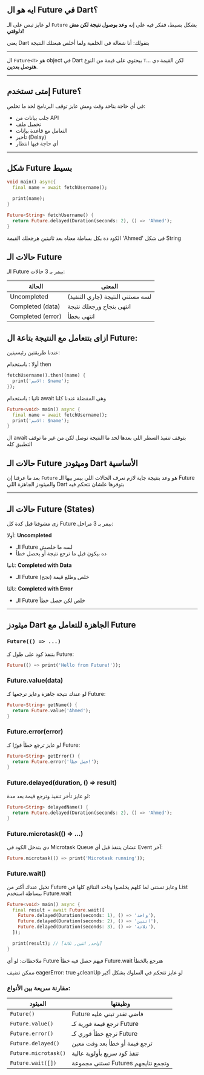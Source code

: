 ## ايه هو ال Future في Dart؟

لو عايز تبص على الـ `Future` بشكل بسيط، ففكر فيه على إنه **وعد بوصول نتيجة لكن مش دلوقتي!**  

يعني Dart بتقولك: أنا شغالة في الخلفية ولما أخلص هبعتلك النتيجة

---

ال `Future<T>` هو object في Dart بيحتوي على قيمة من النوع `T`... لكن القيمة دي **هتوصل بعدين**.

---

## إمتى تستخدم Future؟

في أي حاجة بتاخد وقت ومش عايز توقف البرنامج لحد ما تخلص:

- جلب بيانات من API
- تحميل ملف
- التعامل مع قاعدة بيانات
- تأخير (Delay)
- أي حاجة فيها انتظار

---

## شكل Future بسيط

```dart
void main() async{
  final name = await fetchUsername();

  print(name);
}

Future<String> fetchUsername() {
  return Future.delayed(Duration(seconds: 2), () => 'Ahmed');
}

```
الكود دة بكل بساطة معناه بعد ثانيتين هرجعلك القيمة 'Ahmed' فى شكل String

## حالات الـ Future
الـ Future بيمر بـ 3 حالات:

| الحالة            | المعنى                           |
| ----------------- | -------------------------------- |
| Uncompleted       | لسه مستني النتيجة (جاري التنفيذ) |
| Completed (data)  | انتهى بنجاح ورجعلك نتيجة         |
| Completed (error) | انتهى بخطأ                       |

## ازاى بتتعامل مع النتيجة بتاعة ال Future:

عندنا طريقتين رئيسيتين:

أولا : باستخدام then
```dart
fetchUsername().then((name) {
  print('الاسم: $name');
});
```

ثانيا : باستخدام await وهى المفضلة عندنا كلنا
```dart
Future<void> main() async {
  final name = await fetchUsername();
  print('الاسم: $name');
}
```
ال await بتوقف تنفيذ السطر اللي بعدها لحد ما النتيجة توصل لكن من غير ما توقف التطبيق كله


## حالات الـ Future وميثودز Dart الأساسية

بعد ما عرفنا إن `Future` هو وعد بنتيجة جاية لازم نعرف الحالات اللي بيمر بيها الـ Future والميثودز الجاهزة اللي Dart بتوفرها علشان نتحكم فيه

---

## حالات الـ Future (States)

زى مشوفنا قبل كدة كل Future بيمر بـ 3 مراحل:

أولا: **Uncompleted**
   - الـ Future لسه ما خلصش
   - ده بيكون قبل ما ترجع نتيجة أو يحصل خطأ

ثانيا: **Completed with Data**
   - الـ Future خلص وطلع قيمة (نجح)

ثالثا: **Completed with Error**
   - الـ Future خلص لكن حصل خطأ

---

## ميثودز Dart الجاهزة للتعامل مع Future

###  `Future(() => ...)`

بتنفذ كود على طول كـ Future:

```dart
Future(() => print('Hello from Future!'));
```

### Future.value(data)
لو عندك نتيجة جاهزة وعايز ترجعها كـ Future:
```dart
Future<String> getName() {
  return Future.value('Ahmed');
}
```

### Future.error(error)
لو عايز ترجع خطأ فورًا كـ Future:
```dart
Future<String> getError() {
  return Future.error('حصل خطأ!');
}
```

### Future.delayed(duration, () => result)
لو عايز تأخر تنفيذ وترجع قيمة بعد مدة:
```dart
Future<String> delayedName() {
  return Future.delayed(Duration(seconds: 2), () => 'Ahmed');
}
```

### Future.microtask(() => ...)
دي بتدخل الكود في Microtask Queue عشان يتنفذ قبل أي Event آخر:
```dart
Future.microtask(() => print('Microtask running'));
```

### Future.wait()

تخيل عندك أكتر من Future وعايز تستنى لما كلهم يخلصوا وتاخد النتائج كلها في List
ببساطة استخدم Future.wait
```dart
Future<void> main() async {
  final result = await Future.wait([
    Future.delayed(Duration(seconds: 1), () => 'واحد'),
    Future.delayed(Duration(seconds: 2), () => 'اتنين'),
    Future.delayed(Duration(seconds: 3), () => 'تلاتة'),
  ]);

  print(result); // [واحد, اتنين, تلاتة]
}
```

ملاحظات:
لو أي Future فيهم حصل فيه خطأ Future.wait هترجع بالخطأ

ممكن تضيف eagerError: true وcleanUp لو عايز تتحكم في السلوك بشكل أكبر

### مقارنة سريعة بين الأنواع:
| الميثود              | وظيفتها                            |
| -------------------- | ---------------------------------- |
| `Future()`           | Future فاضي تقدر تبني عليه         |
| `Future.value()`     | ترجع قيمة فورية كـ Future          |
| `Future.error()`     | ترجع خطأ فوري كـ Future            |
| `Future.delayed()`   | ترجع قيمة أو خطأ بعد وقت معين      |
| `Future.microtask()` | تنفذ كود سريع بأولوية عالية        |
| `Future.wait([])`    | تستنى مجموعة Futures وتجمع نتايجهم |

